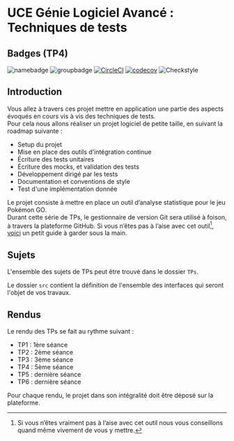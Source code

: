 # UCE Génie Logiciel Avancé : Techniques de tests

## Badges (TP4)

![namebadge](https://img.shields.io/static/v1?label=Nom&message=Milan%20VERY-GRIETTE&color=blue)
![groupbadge](https://img.shields.io/static/v1?label=Groupe&message=ILSEN-ALT-Gr1&color=lightgrey)
[![CircleCI](https://dl.circleci.com/status-badge/img/gh/Milan-VERY-GRIETTE/ceri-m1-techniques-de-test/tree/master.svg?style=svg)](https://dl.circleci.com/status-badge/redirect/gh/Milan-VERY-GRIETTE/ceri-m1-techniques-de-test/tree/master)
[![codecov](https://codecov.io/gh/Milan-VERY-GRIETTE/ceri-m1-techniques-de-test/branch/master/graph/badge.svg?token=BD869Z8DSU)](https://codecov.io/gh/Milan-VERY-GRIETTE/ceri-m1-techniques-de-test)
![Checkstyle](./target/site/badges/checkstyle-result.svg)

## Introduction

Vous allez à travers ces projet mettre en application une partie des aspects évoqués en cours vis à vis des techniques de tests.  
Pour cela nous allons réaliser un projet logiciel de petite taille, en suivant la roadmap suivante : 
- Setup du projet
- Mise en place des outils d’intégration continue
- Écriture des tests unitaires
- Écriture des mocks, et validation des tests
- Développement dirigé par les tests
- Documentation et conventions de style
- Test d'une implémentation donnée

Le projet consiste à mettre en place un outil d’analyse statistique pour le jeu Pokémon GO.  
Durant cette série de TPs, le gestionnaire de version Git sera utilisé à foison, à travers la plateforme GitHub. Si vous n’êtes pas à l’aise avec cet outil[^1], [voici](http://rogerdudler.github.io/git-guide/) un petit guide à garder sous la main.

## Sujets

L'ensemble des sujets de TPs peut être trouvé dans le dossier `TPs`.

Le dossier `src` contient la définition de l'ensemble des interfaces qui seront l'objet de vos travaux.

## Rendus

Le rendu des TPs se fait au rythme suivant :

- TP1 : 1ère séance
- TP2 : 2ème séance
- TP3 : 3ème séance
- TP4 : 5ème séance
- TP5 : dernière séance
- TP6 : dernière séance

Pour chaque rendu, le projet dans son intégralité doit être déposé sur la plateforme.

[^1]: Si vous n’êtes vraiment pas à l’aise avec cet outil nous vous conseillons quand même vivement de vous y mettre.

